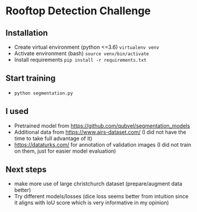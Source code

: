 # Rooftop Detection Challenge

## Installation
- Create virtual environment (python <=3.6) `virtualenv venv`
- Activate environment (bash) `source venv/bin/activate`
- Install requirements `pip install -r requirements.txt`

## Start training
- `python segmentation.py`

## I used
- Pretrained model from https://github.com/qubvel/segmentation_models
- Additional data from  https://www.airs-dataset.com/ (I did not have the time to take full advantage of it)
- https://dataturks.com/ for annotation of validation images (I did not train on them, just for easier model evaluation)

## Next steps
- make more use of large christchurch dataset (prepare/augment data better)
- Try different models/losses (dice loss seems better from intuition since it aligns with IoU score which is very informative in my opinion)